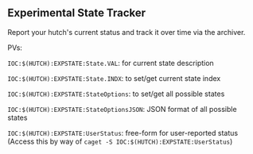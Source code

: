 ## Experimental State Tracker

Report your hutch's current status and track it over time via the archiver.

PVs:

``IOC:$(HUTCH):EXPSTATE:State.VAL``: for current state description

``IOC:$(HUTCH):EXPSTATE:State.INDX``: to set/get current state index

``IOC:$(HUTCH):EXPSTATE:StateOptions``: to set/get all possible states

``IOC:$(HUTCH):EXPSTATE:StateOptionsJSON``: JSON format of all possible states

``IOC:$(HUTCH):EXPSTATE:UserStatus``: free-form for user-reported status
(Access this by way of ``caget -S IOC:$(HUTCH):EXPSTATE:UserStatus``)

